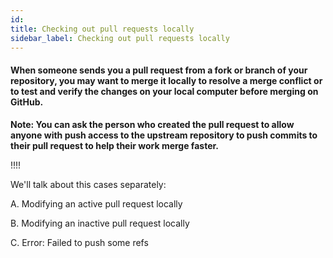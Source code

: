 ```yaml
---
id:
title: Checking out pull requests locally
sidebar_label: Checking out pull requests locally
---
```


#### When someone sends you a pull request from a fork or branch of your repository, you may want to merge it locally to resolve a merge conflict or to test and verify the changes on your local computer before merging on GitHub.

**Note: You can ask the person who created the pull request to allow anyone with push access to the upstream repository to push commits to their pull request to help their work merge faster.**



!!!!



We'll talk about this cases separately:

A. Modifying an active pull request locally

B. Modifying an inactive pull request locally

C. Error: Failed to push some refs

<!--
https://help.github.com/en/articles/checking-out-pull-requests-locally#modifying-an-active-pull-request-locally -->

